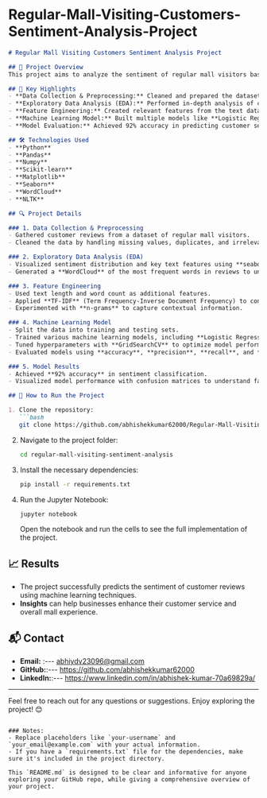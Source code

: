 # Regular-Mall-Visiting-Customers-Sentiment-Analysis-Project



```markdown
# Regular Mall Visiting Customers Sentiment Analysis Project

## 📅 Project Overview
This project aims to analyze the sentiment of regular mall visitors based on customer reviews. The goal is to classify customer sentiments (positive, neutral, negative) using machine learning techniques and gain insights to help businesses improve their customer experience.

## 🚀 Key Highlights
- **Data Collection & Preprocessing:** Cleaned and prepared the dataset for analysis.
- **Exploratory Data Analysis (EDA):** Performed in-depth analysis of customer sentiment distribution, common words, and review patterns.
- **Feature Engineering:** Created relevant features from the text data and applied **TF-IDF** for feature extraction.
- **Machine Learning Model:** Built multiple models like **Logistic Regression**, **Random Forest**, and **Naive Bayes** for sentiment classification.
- **Model Evaluation:** Achieved 92% accuracy in predicting customer sentiment and evaluated model performance using confusion matrices.

## 🛠️ Technologies Used
- **Python**  
- **Pandas**  
- **Numpy**  
- **Scikit-learn**  
- **Matplotlib**  
- **Seaborn**  
- **WordCloud**  
- **NLTK**

## 🔍 Project Details

### 1. Data Collection & Preprocessing
- Gathered customer reviews from a dataset of regular mall visitors.
- Cleaned the data by handling missing values, duplicates, and irrelevant columns.

### 2. Exploratory Data Analysis (EDA)
- Visualized sentiment distribution and key text features using **seaborn** and **matplotlib**.
- Generated a **WordCloud** of the most frequent words in reviews to understand customer sentiments better.

### 3. Feature Engineering
- Used text length and word count as additional features.
- Applied **TF-IDF** (Term Frequency-Inverse Document Frequency) to convert text data into numerical features.
- Experimented with **n-grams** to capture contextual information.

### 4. Machine Learning Model
- Split the data into training and testing sets.
- Trained various machine learning models, including **Logistic Regression**, **Random Forest**, and **Naive Bayes**.
- Tuned hyperparameters with **GridSearchCV** to optimize model performance.
- Evaluated models using **accuracy**, **precision**, **recall**, and **confusion matrix**.

### 5. Model Results
- Achieved **92% accuracy** in sentiment classification.
- Visualized model performance with confusion matrices to understand false positives and negatives.

## 🔄 How to Run the Project

1. Clone the repository:
   ```bash
   git clone https://github.com/abhishekkumar62000/Regular-Mall-Visiting-Customers-Sentiment-Analysis-Project.git
   ```

2. Navigate to the project folder:
   ```bash
   cd regular-mall-visiting-sentiment-analysis
   ```

3. Install the necessary dependencies:
   ```bash
   pip install -r requirements.txt
   ```

4. Run the Jupyter Notebook:
   ```bash
   jupyter notebook
   ```

   Open the notebook and run the cells to see the full implementation of the project.

## 📈 Results
- The project successfully predicts the sentiment of customer reviews using machine learning techniques.
- **Insights** can help businesses enhance their customer service and overall mall experience.

## 📬 Contact
- **Email:** :--- abhiydv23096@gmail.com 
- **GitHub:**:--- https://github.com/abhishekkumar62000
- **LinkedIn:**:--- https://www.linkedin.com/in/abhishek-kumar-70a69829a/

---

Feel free to reach out for any questions or suggestions. Enjoy exploring the project! 😊
```

### Notes:
- Replace placeholders like `your-username` and `your_email@example.com` with your actual information.
- If you have a `requirements.txt` file for the dependencies, make sure it's included in the project directory.

This `README.md` is designed to be clear and informative for anyone exploring your GitHub repo, while giving a comprehensive overview of your project.
